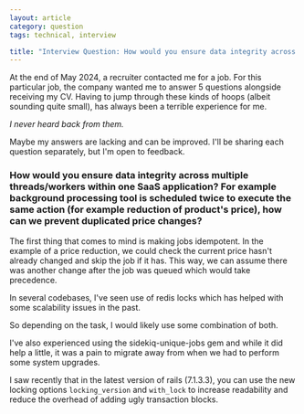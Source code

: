 ```yaml
---
layout: article
category: question
tags: technical, interview

title: "Interview Question: How would you ensure data integrity across multiple threads/workers?"
---
```


At the end of May 2024, a recruiter contacted me for a job. For this particular job, the company wanted me to answer 5 questions alongside receiving my CV. Having to jump through these kinds of hoops (albeit sounding quite small), has always been a terrible experience for me.

_I never heard back from them._

Maybe my answers are lacking and can be improved. I'll be sharing each question separately, but I'm open to feedback.

### How would you ensure data integrity across multiple threads/workers within one SaaS application? For example background processing tool is scheduled twice to execute the same action (for example reduction of product's price), how can we prevent duplicated price changes?

The first thing that comes to mind is making jobs idempotent. In the example of a price reduction, we could check the current price hasn't already changed and skip the job if it has. This way, we can assume there was another change after the job was queued which would take precedence.

In several codebases, I've seen use of redis locks which has helped with some scalability issues in the past.

So depending on the task, I would likely use some combination of both.

I've also experienced using the sidekiq-unique-jobs gem and while it did help a little, it was a pain to migrate away from when we had to perform some system upgrades.

I saw recently that in the latest version of rails (7.1.3.3), you can use the new locking options `locking_version` and `with_lock` to increase readability and reduce the overhead of adding ugly transaction blocks.
